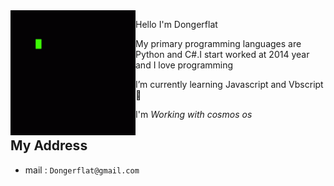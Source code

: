 <img align="left" width="200"  src="GIF.gif">

   Hello I'm Dongerflat

   My primary programming languages are Python and C#.I start worked at 2014 year and I love programming

   I’m currently learning Javascript and Vbscript 🔭

   I'm *Working with cosmos os* 

   My Address
   ----------

   - mail : `Dongerflat@gmail.com`   
